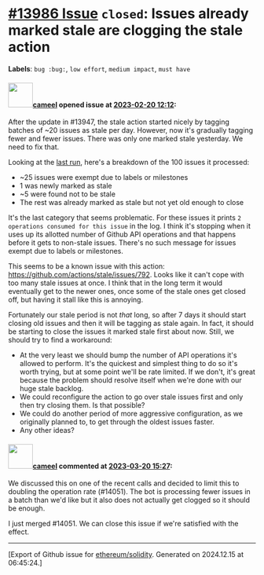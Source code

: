 # [\#13986 Issue](https://github.com/ethereum/solidity/issues/13986) `closed`: Issues already marked stale are clogging the stale action
**Labels**: `bug :bug:`, `low effort`, `medium impact`, `must have`


#### <img src="https://avatars.githubusercontent.com/u/137030?v=4" width="50">[cameel](https://github.com/cameel) opened issue at [2023-02-20 12:12](https://github.com/ethereum/solidity/issues/13986):

After the update in #13947, the stale action started nicely by tagging batches of ~20 issues as stale per day. However, now it's gradually tagging fewer and fewer issues. There was only one marked stale yesterday. We need to fix that.

Looking at the [last run](https://github.com/ethereum/solidity/actions/runs/4216111453/jobs/7317714930), here's a breakdown of the 100 issues it processed:
- ~25 issues were exempt due to labels or milestones
- 1 was newly marked as stale
- ~5 were found not to be stale
- The rest was already marked as stale but not yet old enough to close

It's the last category that seems problematic. For these issues it prints `2 operations consumed for this issue` in the log. I think it's stopping when it uses up its allotted number of Github API operations and that happens before it gets to non-stale issues. There's no such message for issues exempt due to labels or milestones.

This seems to be a known issue with this action: https://github.com/actions/stale/issues/792. Looks like it can't cope with too many stale issues at once. I think that in the long term it would eventually get to the newer ones, once some of the stale ones get closed off, but having it stall like this is annoying.

Fortunately our stale period is not *that* long, so after 7 days it should start closing old issues and then it will be tagging as stale again. In fact, it should be starting to close the issues it marked stale first about now. Still, we should try to find a workaround:
- At the very least we should bump the number of API operations it's allowed to perform. It's the quickest and simplest thing to do so it's worth trying, but at some point we'll be rate limited. If we don't, it's great because the problem should resolve itself when we're done with our huge stale backlog.
- We could reconfigure the action to go over stale issues first and only then try closing them. Is that possible?
- We could do another period of more aggressive configuration, as we originally planned to, to get through the oldest issues faster.
- Any other ideas?

#### <img src="https://avatars.githubusercontent.com/u/137030?v=4" width="50">[cameel](https://github.com/cameel) commented at [2023-03-20 15:27](https://github.com/ethereum/solidity/issues/13986#issuecomment-1476442414):

We discussed this on one of the recent calls and decided to limit this to doubling the operation rate (#14051). The bot is processing fewer issues in a batch than we'd like but it also does not actually get clogged so it should be enough.

I just merged #14051. We can close this issue if we're satisfied with the effect.


-------------------------------------------------------------------------------



[Export of Github issue for [ethereum/solidity](https://github.com/ethereum/solidity). Generated on 2024.12.15 at 06:45:24.]
